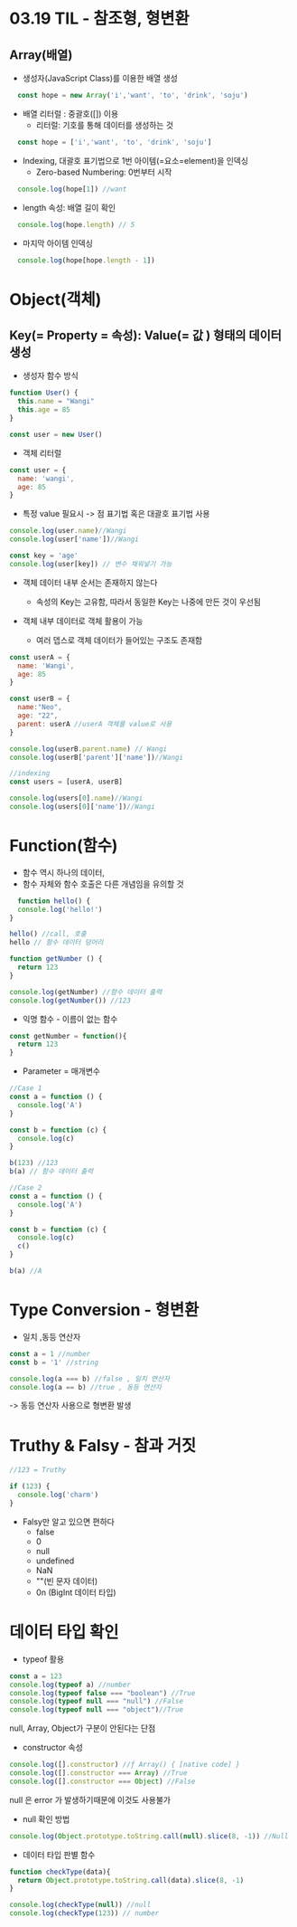 # 03.19 TIL - 참조형, 형변환

## Array(배열)
- 생성자(JavaScript Class)를 이용한 배열 생성
```jsx
  const hope = new Array('i','want', 'to', 'drink', 'soju')
```
- 배열 리터럴 : 중괄호([]) 이용
  - 리터럴: 기호를 통해 데이터를 생성하는 것
```jsx
  const hope = ['i','want', 'to', 'drink', 'soju']
```

- Indexing, 대괄호 표기법으로 1번 아이템(=요소=element)을 인덱싱
  - Zero-based Numbering: 0번부터 시작
```jsx
  console.log(hope[1]) //want
```

- length 속성: 배열 길이 확인
```jsx
  console.log(hope.length) // 5
```

- 마지막 아이템 인덱싱
```jsx
  console.log(hope[hope.length - 1])

```

# Object(객체)
## Key(= Property = 속성): Value(= 값 ) 형태의 데이터 생성
- 생성자 함수 방식
```jsx
function User() {
  this.name = "Wangi"
  this.age = 85
}

const user = new User()
```

- 객체 리터럴
```jsx
const user = {
  name: 'wangi',
  age: 85
}
```

- 특정 value 필요시 -> 점 표기법 혹은 대괄호 표기법 사용
```jsx
console.log(user.name)//Wangi
console.log(user['name'])//Wangi

const key = 'age'
console.log(user[key]) // 변수 채워넣기 가능
```

- 객체 데이터 내부 순서는 존재하지 않는다
  - 속성의 Key는 고유함, 따라서 동일한 Key는 나중에 만든 것이 우선됨

- 객체 내부 데이터로 객체 활용이 가능
  - 여러 뎁스로 객체 데이터가 들어있는 구조도 존재함

```jsx
const userA = {
  name: 'Wangi',
  age: 85
}

const userB = {
  name:"Neo",
  age: "22",
  parent: userA //userA 객체를 value로 사용
}

console.log(userB.parent.name) // Wangi
console.log(userB['parent']['name'])//Wangi
```
```jsx
//indexing
const users = [userA, userB]

console.log(users[0].name)//Wangi
console.log(users[0]['name'])//Wangi
```

# Function(함수)
- 함수 역시 하나의 데이터,
- 함수 자체와 함수 호출은 다른 개념임을 유의할 것

```jsx
  function hello() {
  console.log('hello!')
}

hello() //call, 호출
hello // 함수 데이터 덩어리
```
```jsx
function getNumber () {
  return 123
}

console.log(getNumber) //함수 데이터 출력
console.log(getNumber()) //123
```

- 익명 함수 - 이름이 없는 함수
```jsx
const getNumber = function(){
  return 123
}
```
- Parameter = 매개변수
```jsx
//Case 1
const a = function () {
  console.log('A')
}

const b = function (c) {
  console.log(c)
}

b(123) //123
b(a) // 함수 데이터 출력

//Case 2
const a = function () {
  console.log('A')
}

const b = function (c) {
  console.log(c)
  c()
}

b(a) //A
```

# Type Conversion - 형변환
- 일치 ,동등 연산자
```jsx
const a = 1 //number
const b = '1' //string

console.log(a === b) //false , 일치 연산자
console.log(a == b) //true , 동등 연산자
```
-> 동등 연산자 사용으로 형변환 발생

# Truthy & Falsy - 참과 거짓
```jsx
//123 = Truthy

if (123) {
  console.log('charm')
}
```
- Falsy만 알고 있으면 편하다
  - false
  - 0
  - null
  - undefined
  - NaN
  - ""(빈 문자 데이터)
  - 0n (BigInt 데이터 타입)  


# 데이터 타입 확인
- typeof 활용
```jsx
const a = 123
console.log(typeof a) //number
console.log(typeof false === "boolean") //True
console.log(typeof null === "null") //False
console.log(typeof null === "object")//True
```
null, Array, Object가 구분이 안된다는 단점

- constructor 속성
```jsx
console.log([].constructor) //ƒ Array() { [native code] }
console.log([].constructor === Array) //True
console.log([].constructor === Object) //False
```
null 은 error 가 발생하기때문에 이것도 사용불가

- null 확인 방법
```jsx
console.log(Object.prototype.toString.call(null).slice(8, -1)) //Null
```

- 데이터 타입 판별 함수
```jsx
function checkType(data){
  return Object.prototype.toString.call(data).slice(8, -1)
}

console.log(checkType(null)) //null
console.log(checkType(123)) // number
